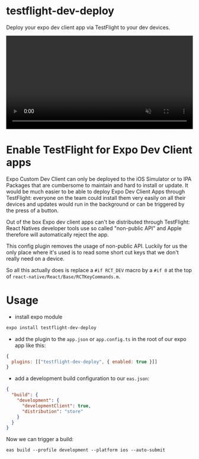 # testflight-dev-deploy

Deploy your expo dev client app via TestFlight to your dev devices.

<video src="https://raw.githubusercontent.com/343max/testflight-dev-deploy/main/images/demo.mp4" width="100%" controls="controls" autoplay="autoplay" loop="loop" muted="muted" playsinline="playsinline"></video>

# Enable TestFlight for Expo Dev Client apps

Expo Custom Dev Client can only be deployed to the iOS Simulator or to IPA Packages that are cumbersome to maintain and hard to install or update. It would be much easier to be able to deploy Expo Dev Client Apps through TestFlight: everyone on the team could install them very easily on all their devices and updates would run in the background or can be triggered by the press of a button.

Out of the box Expo dev client apps can't be distributed through TestFlight: React Natives developer tools use so called "non-public API" and Apple therefore will automatically reject the app.

This config plugin removes the usage of non-public API. Luckily for us the only place where it's used is to read some short cut keys that we don't really need on a device.

So all this actually does is replace a `#if RCT_DEV` macro by a `#if 0` at the top of `react-native/React/Base/RCTKeyCommands.m`.

# Usage

- install expo module

```sh
expo install testflight-dev-deploy
```

- add the plugin to the `app.json` or `app.config.ts` in the root of our expo app like this:

```js
{
  plugins: [["testflight-dev-deploy", { enabled: true }]]
}
```

- add a development build configuration to our `eas.json`:

```json
{
  "build": {
    "development": {
      "developmentClient": true,
      "distribution": "store"
    }
  }
}
```

Now we can trigger a build:

```
eas build --profile development --platform ios --auto-submit
```
